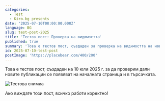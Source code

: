```yaml
---
categories:
  - Test
  - Kiro.bg presents
date: '2025-07-10T00:00:00.000Z'
language: BG
slug: test-post-2025
title: 'Тестов пост: Проверка на видимостта'
published: true
summary: 'Това е тестов пост, създаден за проверка на видимостта на нови публикации.'
id: 2025-07-10-test-post
postImage: 'https://placebear.com/400/200'
---
```


Това е тестов пост, създаден на 10 юли 2025 г. за да проверим дали новите публикации се появяват на началната страница и в търсачката.

![Тестова снимка](https://placebear.com/400/200)

Ако виждате този пост, всичко работи коректно!
